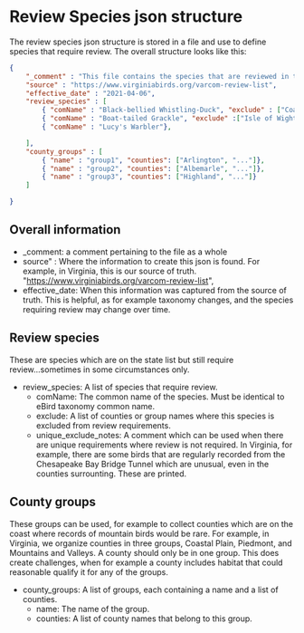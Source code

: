 # Review Species json structure

The review species json structure is stored in a file and use to define species that require review.  The overall structure looks like this:

```json
{
    "_comment" : "This file contains the species that are reviewed in the VARCOM report. There are two sections, review_species and exclude_groups.",
    "source" : "https://www.virginiabirds.org/varcom-review-list",
    "effective_date" : "2021-04-06",
    "review_species" : [
        { "comName" : "Black-bellied Whistling-Duck", "exclude" : ["Coastal Plain", "Piedmont"]},
        { "comName" : "Boat-tailed Grackle", "exclude" :["Isle of Wight", "York"], "unique_exclude_notes" : "except Eastern Coastal Plain, Isle of Wight Co. & York Co. east of Rt. 17."},
        { "comName" : "Lucy's Warbler"},

    ],
    "county_groups" : [
        { "name" : "group1", "counties": ["Arlington", "..."]},
        { "name" : "group2", "counties": ["Albemarle", "..."]},
        { "name" : "group3", "counties": ["Highland", "..."]}
    ]

}
```

## Overall information

  * _comment: a comment pertaining to the file as a whole
  * source" : Where the information to create this json is found. For example, in Virginia, this is our source of truth. "https://www.virginiabirds.org/varcom-review-list",
  * effective_date: When this information was captured from the source of truth. This is helpful, as for example taxonomy changes, and the species requiring review may change over time.

## Review species

These are species which are on the state list but still require review...sometimes in some circumstances only.

* review_species: A list of species that require review.
  * comName: The common name of the species. Must be identical to eBird taxonomy common name.
  * exclude: A list of counties or group names where this species is excluded from review requirements.
  * unique_exclude_notes: A comment which can be used when there are unique requirements where review is not required. In Virginia, for example, there are some birds that are regularly recorded from the Chesapeake Bay Bridge Tunnel which are unusual, even in the counties surrounting. These are printed.

## County groups

These groups can be used, for example to collect counties which are on the coast where records of mountain birds would be rare. For example, in Virginia, we organize counties in three groups, Coastal Plain, Piedmont, and Mountains and Valleys. A county should only be in one group. This does create challenges, when for example a county includes habitat that could reasonable qualify it for any of the groups.

* county_groups: A list of groups, each containing a name and a list of counties.
  * name: The name of the group.
  * counties: A list of county names that belong to this group.

